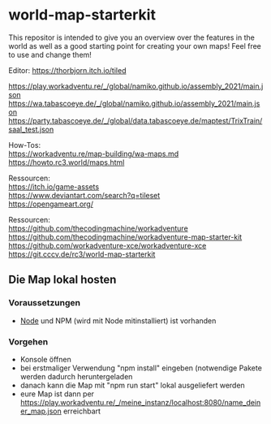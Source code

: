 # world-map-starterkit
  
This repositor is intended to give you an overview over the features in the world as well as a good starting point for creating your own maps! Feel free to use and change them!
  
Editor: https://thorbjorn.itch.io/tiled
  
https://play.workadventu.re/_/global/namiko.github.io/assembly_2021/main.json  
https://wa.tabascoeye.de/_/global/namiko.github.io/assembly_2021/main.json  
https://party.tabascoeye.de/_/global/data.tabascoeye.de/maptest/TrixTrain/saal_test.json
  
How-Tos:  
https://workadventu.re/map-building/wa-maps.md  
https://howto.rc3.world/maps.html  
  
Ressourcen:  
https://itch.io/game-assets  
https://www.deviantart.com/search?q=tileset  
https://opengameart.org/  
  
Ressourcen:  
https://github.com/thecodingmachine/workadventure  
https://github.com/thecodingmachine/workadventure-map-starter-kit  
https://github.com/workadventure-xce/workadventure-xce  
https://git.cccv.de/rc3/world-map-starterkit  

## Die Map lokal hosten
### Voraussetzungen
- [Node](https://nodejs.org/de/) und NPM (wird mit Node mitinstalliert) ist vorhanden
### Vorgehen
- Konsole öffnen
- bei erstmaliger Verwendung "npm install" eingeben (notwendige Pakete werden dadurch heruntergeladen
- danach kann die Map mit "npm run start" lokal ausgeliefert werden
- eure Map ist dann per https://play.workadventu.re/_/meine_instanz/localhost:8080/name_deiner_map.json erreichbart